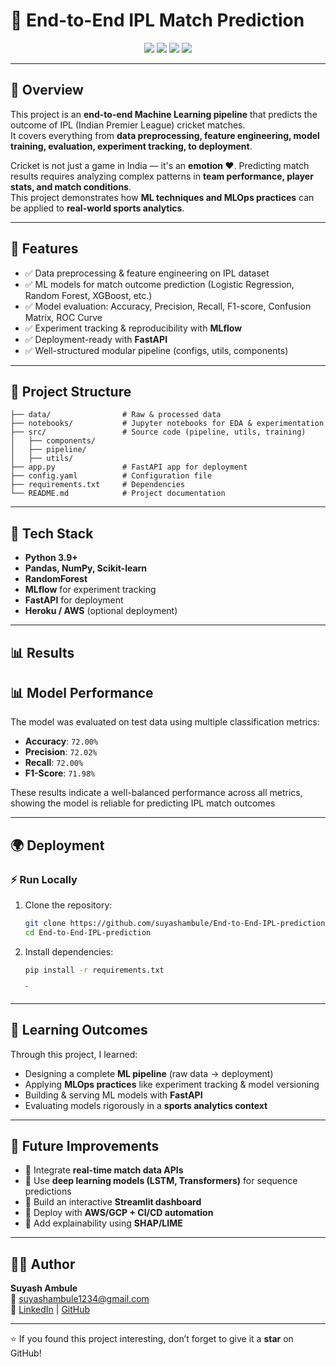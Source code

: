 # 🏏 End-to-End IPL Match Prediction

<p align="center">
  <img src="https://img.shields.io/badge/ML-Pipeline-blue?style=for-the-badge" />
  <img src="https://img.shields.io/badge/Deployment-FastAPI-green?style=for-the-badge" />
  <img src="https://img.shields.io/badge/MLOps-MLflow-orange?style=for-the-badge" />
  <img src="https://img.shields.io/badge/Sports-Analytics-red?style=for-the-badge" />
</p>

---

## 📌 Overview

This project is an **end-to-end Machine Learning pipeline** that predicts the outcome of IPL (Indian Premier League) cricket matches.  
It covers everything from **data preprocessing, feature engineering, model training, evaluation, experiment tracking, to deployment**.

Cricket is not just a game in India — it's an **emotion ❤️**. Predicting match results requires analyzing complex patterns in **team performance, player stats, and match conditions**.  
This project demonstrates how **ML techniques and MLOps practices** can be applied to **real-world sports analytics**.

---

## 🚀 Features

- ✅ Data preprocessing & feature engineering on IPL dataset
- ✅ ML models for match outcome prediction (Logistic Regression, Random Forest, XGBoost, etc.)
- ✅ Model evaluation: Accuracy, Precision, Recall, F1-score, Confusion Matrix, ROC Curve
- ✅ Experiment tracking & reproducibility with **MLflow**
- ✅ Deployment-ready with **FastAPI**
- ✅ Well-structured modular pipeline (configs, utils, components)

---

## 📂 Project Structure

```
├── data/                # Raw & processed data
├── notebooks/           # Jupyter notebooks for EDA & experimentation
├── src/                 # Source code (pipeline, utils, training)
│   ├── components/
│   ├── pipeline/
│   ├── utils/
├── app.py               # FastAPI app for deployment
├── config.yaml          # Configuration file
├── requirements.txt     # Dependencies
└── README.md            # Project documentation
```

---

## 🔧 Tech Stack

- **Python 3.9+**
- **Pandas, NumPy, Scikit-learn**
- **RandomForest**
- **MLflow** for experiment tracking
- **FastAPI** for deployment
- **Heroku / AWS** (optional deployment)

---

## 📊 Results

## 📊 Model Performance

The model was evaluated on test data using multiple classification metrics:

- **Accuracy**: `72.00%`
- **Precision**: `72.02%`
- **Recall**: `72.00%`
- **F1-Score**: `71.98%`

These results indicate a well-balanced performance across all metrics, showing the model is reliable for predicting IPL match outcomes

---

## 🌍 Deployment

### ⚡ Run Locally

1. Clone the repository:

   ```bash
   git clone https://github.com/suyashambule/End-to-End-IPL-prediction.git
   cd End-to-End-IPL-prediction
   ```

2. Install dependencies:

   ```bash
   pip install -r requirements.txt
   ```

   `

---

## 📘 Learning Outcomes

Through this project, I learned:

- Designing a complete **ML pipeline** (raw data → deployment)
- Applying **MLOps practices** like experiment tracking & model versioning
- Building & serving ML models with **FastAPI**
- Evaluating models rigorously in a **sports analytics context**

---

## 🎯 Future Improvements

- 🔹 Integrate **real-time match data APIs**
- 🔹 Use **deep learning models (LSTM, Transformers)** for sequence predictions
- 🔹 Build an interactive **Streamlit dashboard**
- 🔹 Deploy with **AWS/GCP + CI/CD automation**
- 🔹 Add explainability using **SHAP/LIME**

---

## 👨‍💻 Author

**Suyash Ambule**  
📧 [suyashambule1234@gmail.com](mailto:suyashambule1234@gmail.com)  
🔗 [LinkedIn](https://www.linkedin.com/in/suyashambule/) | [GitHub](https://github.com/suyashambule)

---

⭐ If you found this project interesting, don’t forget to give it a **star** on GitHub!
